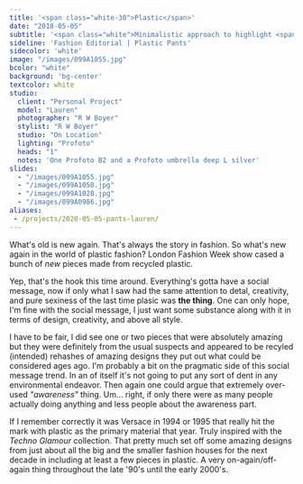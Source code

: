 ```yaml
---
title: '<span class="white-30">Plastic</span>'
date: "2018-05-05"
subtitle: '<span class="white">Minimalistic approach to highlight <span class="fw7">plastic jeans</span></span>'
sideline: 'Fashion Editorial | Plastic Pants'
sidecolor: 'white'
image: "/images/099A1055.jpg"
bcolor: "white"
background: 'bg-center'
textcolor: white
studio:
  client: "Personal Project"
  model: "Lauren"
  photographer: "R W Boyer"
  stylist: "R W Boyer"
  studio: "On Location"
  lighting: "Profoto"
  heads: "1"
  notes: 'One Profoto B2 and a Profoto umbrella deep L silver'
slides:
  - "/images/099A1055.jpg"
  - "/images/099A1050.jpg"
  - "/images/099A1028.jpg"
  - "/images/099A0986.jpg"
aliases:
 - /projects/2020-05-05-pants-lauren/
---
```

What's old is new again. That's always the story in fashion. So what's new again in the world of plastic fashion? London Fashion Week show cased a bunch of *new* pieces made from recycled plastic. 

Yep, that's the hook this time around. Everything's gotta have a social message, now if only what I saw had the same attention to detal, creativity, and pure sexiness of the last time plasic was **the thing**. One can only hope, I'm fine with the social message, I just want some substance along with it in terms of design, creativity, and above all style.

I have to be fair, I did see one or two pieces that were absolutely amazing but they were definitely from the usual suspects and appeared to be recyled (intended) rehashes of amazing designs they put out what could be considered ages ago. I'm probably a bit on the pragmatic side of this social message trend. In an of itself it's not going to put any sort of dent in any environmental endeavor. Then again one could argue that extremely over-used *"awareness"* thing. Um&hellip; right, if only there were as many people actually doing anything and less people about the awareness part.

If I remember correctly it was Versace in 1994 or 1995 that really hit the mark with plastic as the primary material that year. Truly inspired with the *Techno Glamour* collection. That pretty much set off some amazing designs from just about all the big and the smaller fashion houses for the next decade in including at least a few pieces in plastic. A very on-again/off-again thing throughout the late '90's until the early 2000's.


